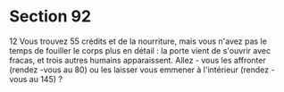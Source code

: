 # Section 92

12
Vous trouvez 55 crédits et de la nourriture, mais vous n'avez pas
le temps de fouiller le corps plus en détail : la porte vient de
s'ouvrir avec fracas, et trois autres humains apparaissent. Allez -
vous les affronter (rendez -vous au 80) ou les laisser vous
emmener à l'intérieur (rendez -vous au 145) ?
